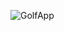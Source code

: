 ![GolfApp](https://github.com/aidanjames97/Golf-Tracker/assets/79814378/7bacd093-7d65-4278-8c43-297d5743139f)
